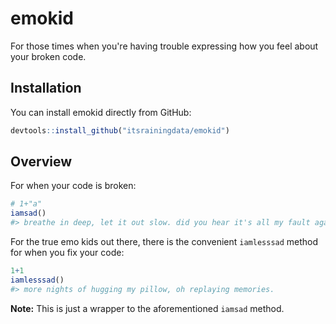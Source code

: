 emokid
======

For those times when you're having trouble expressing how you feel about your broken code.

Installation
------------

You can install emokid directly from GitHub:

``` r
devtools::install_github("itsrainingdata/emokid")
```

Overview
--------

For when your code is broken:

``` r
# 1+"a"
iamsad()
#> breathe in deep, let it out slow. did you hear it's all my fault again?
```

For the true emo kids out there, there is the convenient `iamlesssad` method for when you fix your code:

``` r
1+1
iamlesssad()
#> more nights of hugging my pillow, oh replaying memories.
```

**Note:** This is just a wrapper to the aforementioned `iamsad` method.
